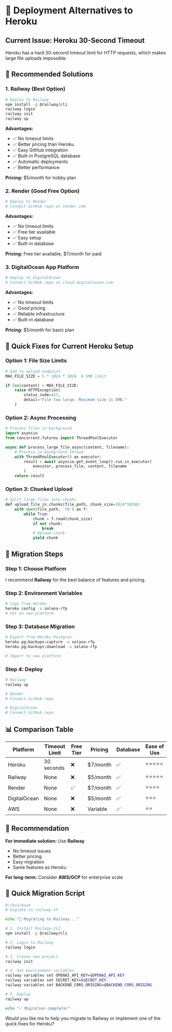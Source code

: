 # 🚀 Deployment Alternatives to Heroku

## Current Issue: Heroku 30-Second Timeout
Heroku has a hard 30-second timeout limit for HTTP requests, which makes large file uploads impossible.

## 🎯 **Recommended Solutions**

### 1. **Railway** (Best Option)
```bash
# Deploy to Railway
npm install -g @railway/cli
railway login
railway init
railway up
```

**Advantages:**
- ✅ No timeout limits
- ✅ Better pricing than Heroku
- ✅ Easy GitHub integration
- ✅ Built-in PostgreSQL database
- ✅ Automatic deployments
- ✅ Better performance

**Pricing:** $5/month for hobby plan

### 2. **Render** (Good Free Option)
```bash
# Deploy to Render
# Connect GitHub repo at render.com
```

**Advantages:**
- ✅ No timeout limits
- ✅ Free tier available
- ✅ Easy setup
- ✅ Built-in database

**Pricing:** Free tier available, $7/month for paid

### 3. **DigitalOcean App Platform**
```bash
# Deploy to DigitalOcean
# Connect GitHub repo at cloud.digitalocean.com
```

**Advantages:**
- ✅ No timeout limits
- ✅ Good pricing
- ✅ Reliable infrastructure
- ✅ Built-in database

**Pricing:** $5/month for basic plan

## 🔧 **Quick Fixes for Current Heroku Setup**

### Option 1: File Size Limits
```python
# Add to upload endpoint
MAX_FILE_SIZE = 5 * 1024 * 1024  # 5MB limit

if len(content) > MAX_FILE_SIZE:
    raise HTTPException(
        status_code=413, 
        detail="File too large. Maximum size is 5MB."
    )
```

### Option 2: Async Processing
```python
# Process files in background
import asyncio
from concurrent.futures import ThreadPoolExecutor

async def process_large_file_async(content, filename):
    # Process in background thread
    with ThreadPoolExecutor() as executor:
        result = await asyncio.get_event_loop().run_in_executor(
            executor, process_file, content, filename
        )
    return result
```

### Option 3: Chunked Upload
```python
# Split large files into chunks
def upload_file_in_chunks(file_path, chunk_size=1024*1024):
    with open(file_path, 'rb') as f:
        while True:
            chunk = f.read(chunk_size)
            if not chunk:
                break
            # Upload chunk
            yield chunk
```

## 🚀 **Migration Steps**

### Step 1: Choose Platform
I recommend **Railway** for the best balance of features and pricing.

### Step 2: Environment Variables
```bash
# Copy from Heroku
heroku config -a solana-rfp
# Set on new platform
```

### Step 3: Database Migration
```bash
# Export from Heroku Postgres
heroku pg:backups:capture -a solana-rfp
heroku pg:backups:download -a solana-rfp

# Import to new platform
```

### Step 4: Deploy
```bash
# Railway
railway up

# Render
# Connect GitHub repo

# DigitalOcean
# Connect GitHub repo
```

## 📊 **Comparison Table**

| Platform | Timeout Limit | Free Tier | Pricing | Database | Ease of Use |
|----------|---------------|-----------|---------|----------|-------------|
| Heroku | 30 seconds | ❌ | $7/month | ✅ | ⭐⭐⭐⭐⭐ |
| Railway | None | ❌ | $5/month | ✅ | ⭐⭐⭐⭐⭐ |
| Render | None | ✅ | $7/month | ✅ | ⭐⭐⭐⭐ |
| DigitalOcean | None | ❌ | $5/month | ✅ | ⭐⭐⭐ |
| AWS | None | ❌ | Variable | ✅ | ⭐⭐ |

## 🎯 **Recommendation**

**For immediate solution:** Use **Railway**
- No timeout issues
- Better pricing
- Easy migration
- Same features as Heroku

**For long-term:** Consider **AWS/GCP** for enterprise scale

## 🔧 **Quick Migration Script**

```bash
#!/bin/bash
# migrate-to-railway.sh

echo "🚀 Migrating to Railway..."

# 1. Install Railway CLI
npm install -g @railway/cli

# 2. Login to Railway
railway login

# 3. Create new project
railway init

# 4. Set environment variables
railway variables set OPENAI_API_KEY=$OPENAI_API_KEY
railway variables set SECRET_KEY=$SECRET_KEY
railway variables set BACKEND_CORS_ORIGINS=$BACKEND_CORS_ORIGINS

# 5. Deploy
railway up

echo "✅ Migration complete!"
```

Would you like me to help you migrate to Railway or implement one of the quick fixes for Heroku?

